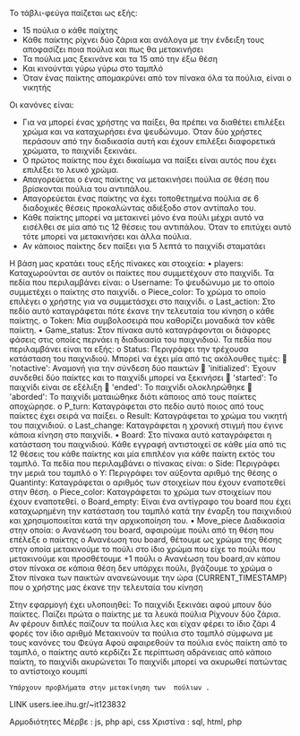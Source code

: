 Το τάβλι-φεύγα παίζεται ως εξής: 
-	15 πούλια ο κάθε παίχτης
-	Κάθε παίκτης ρίχνει δύο ζάρια και ανάλογα με την ένδειξη τους αποφασίζει ποια πούλια και πως θα μετακινήσει
-	Τα πούλια μας ξεκινάνε και τα 15 από την  έξω θέση
-	Και κινούνται γύρω γύρω στο ταμπλό
-	Όταν ένας παίκτης απομακρύνει από τον πίνακα όλα τα πούλια, είναι ο νικητής

Οι κανόνες είναι:
-	Για να μπορεί ένας χρήστης να παίξει, θα πρέπει να διαθέτει επιλέξει χρώμα και να καταχωρήσει ένα ψευδώνυμο. Όταν δύο χρήστες περάσουν από την διαδικασία αυτή και έχουν επιλέξει διαφορετικά χρώματα, το παιχνίδι ξεκινάει.
-	Ο πρώτος παίκτης που έχει δικαίωμα να παίξει είναι αυτός που έχει επιλέξει το λευκό χρώμα.
-	Απαγορεύεται ο ένας παίκτης να μετακινήσει πούλια σε θέση που βρίσκονται πούλια του αντιπάλου.
-	Απαγορεύεται ένας παίκτης να έχει τοποθετημένα πούλια σε 6 διαδοχικές θέσεις προκαλώντας αδιέξοδο στον αντίπαλο του.
-	Κάθε παίκτης μπορεί να μετακινεί μόνο ένα πούλι μέχρι αυτό να εισέλθει σε μία από τις 12 θέσεις του αντιπάλου. Όταν το επιτύχει αυτό τότε μπορεί να μετακινήσει και άλλα πούλια.
-	Αν κάποιος παίκτης δεν παίξει για 5 λεπτά το παιχνίδι σταματάει

Η βάση μας κρατάει τους εξής πίνακες και στοιχεία:
•	players: Καταχωρούνται σε αυτόν οι παίκτες που συμμετέχουν στο παιχνίδι. Τα πεδία που περιλαμβάνει είναι:
		o	Username: Το ψευδώνυμο με το οποίο συμμετέχει ο παίκτης στο παιχνίδι.
		o	Piece_color: Το χρώμα το οποίο επιλέγει ο χρήστης για να συμμετάσχει στο παιχνίδι.
		o	Last_action: Στο πεδίο αυτό καταγράφεται πότε έκανε την τελευταία του κίνηση ο κάθε παίκτης.
		o	Token: Μία συμβολοσειρά που καθορίζει μοναδικά τον κάθε παίκτη.
•	Game_status: Στον πίνακα αυτό καταγράφονται οι διάφορες φάσεις στις οποίες περνάει η διαδικασία του παιχνιδιού. Τα πεδία που περιλαμβάνει είναι τα εξής:
		o	Status: Περιγράφει την τρέχουσα κατάσταση του παιχνιδιού. Μπορεί να έχει μία από τις ακόλουθες τιμές:
				'notactive': Αναμονή για την σύνδεση δύο παικτών
				'initialized': Έχουν συνδεθεί δύο παίκτες και το παιχνίδι μπορεί να ξεκινήσει
				'started': Το παιχνίδι είναι σε εξέλιξη
				'ended': Το παιχνίδι ολοκληρώθηκε
				'aborded': Το παιχνίδι ματαιώθηκε διότι κάποιος από τους παίκτες αποχώρησε.
		o	P_turn: Καταγράφεται στο πεδίο αυτό ποιος από τους παίκτες έχει σειρά να παίξει.
		o	Result: Καταγράφεται το χρώμα του νικητή του παιχνιδιού.
		o	Last_change: Καταγράφεται η χρονική στιγμή που έγινε κάποια κίνηση στο παιχνίδι.
•	Board: Στο πίνακα αυτό καταγράφεται η κατάσταση του παιχνιδιού. Κάθε εγγραφή αντιστοιχεί σε κάθε μία από τις 12 θέσεις του κάθε παίκτης και μία επιπλέον για κάθε παίκτη εκτός του ταμπλό. Τα πεδία που περιλαμβάνει ο πίνακας είναι:
		o	Side: Περιγράφει την μεριά του ταμπλό
		o	Y: Περιγράφει τον αύξοντα αριθμό της θέσης
		o	Quantinty: Καταγράφεται ο αριθμός των στοιχείων που έχουν εναποτεθεί στην θέση. 
		o	Piece_color: Καταγράφεται το χρώμα των στοιχείων που έχουν εναποτεθεί.
		o	Board_empty: Είναι ένα αντίγραφο του board που έχει καταχωρημένη την κατάσταση του ταμπλό κατά την έναρξη του παιχνιδιού και χρησιμοποιείται κατά την αρχικοποίηση του.
•	Move_piece Διαδικασία στην οποία:
		o	Ανανέωση του board, αφαιρούμε πούλι από τη θέση που επέλεξε ο παίκτης
		o	Ανανέωση του board, θέτουμε ως χρώμα της θέσης στην οποία μετακινούμε το πούλι στο ίδιο χρώμα που είχε το πούλι που μετακινούμε και προσθέτουμε +1 πούλι
		o	Ανανέωση του board,αν κάπου στον πίνακα σε κάποια θέση δεν υπάρχει πούλι, βγάζουμε το χρώμα
		o	Στον πίνακα των παικτών ανανεώνουμε την ώρα (CURRENT_TIMESTAMP) που ο χρήστης μας έκανε την τελευταία του κίνηση

Στην εφαρμογή έχει υλοποιηθεί:
	Το παιχνίδι ξεκινάει αφού μπουν δύο παίκτες.
	Παίζει πρώτα ο παίκτης με τα λευκά πούλια
	Ρίχνουν δύο ζάρια. Αν φέρουν διπλές παίζουν τα πούλια λες και είχαν φέρει το ίδιο ζάρι 4 φορές τον ίδιο αριθμό
	Μετακινούν τα πούλια στο ταμπλό σύμφωνα με τους κανόνες του Φεύγα
	Αφού αφαιρεθούν τα πούλια ενός παίκτη από το ταμπλό, ο παίκτης αυτό κερδίζει
	Σε περίπτωση αδράνειας από κάποιο παίκτη, το παιχνίδι ακυρώνεται
	Το παιχνίδι μπορεί να ακυρωθεί πατώντας το αντίστοιχο κουμπί

	Υπάρχουν προβλήματα στην μετακίνηση των  πούλιων .
	
LINK 
users.iee.ihu.gr/~it123832

Αρμοδιότητες 
Μέρβε :  js, php api, css
Χριστίνα : sql, html, php

	

	
